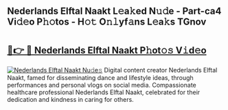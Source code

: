 ## Nederlands Elftal Naakt L𝚎a𝚔ed N𝚞𝚍e - Part-ca4 Vi𝚍𝚎o P𝚑𝚘tos - H𝚘𝚝 O𝚗𝚕yf𝚊ns L𝚎a𝚔s TGnov

# <h2><a href="http://kf2okpo.oniu.top/?m=Nederlands+Elftal+Naakt">🔗👉 🔴 Nederlands Elftal Naakt P𝚑ot𝚘𝚜 V𝚒d𝚎o</a></h2>

[![Nederlands Elftal Naakt Nu𝚍e𝚜](https://i.imgur.com/0qMVB7G.gif)](http://kf2okpo.oniu.top/?m=Nederlands+Elftal+Naakt)
Digital content creator Nederlands Elftal Naakt, famed for disseminating dance and lifestyle ideas, through performances and personal vlogs on social media. Compassionate healthcare professional Nederlands Elftal Naakt, celebrated for their dedication and kindness in caring for others.  
